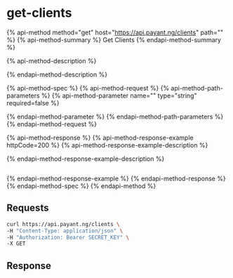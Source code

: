 # get-clients

{% api-method method="get" host="https://api.payant.ng/clients" path="" %}
{% api-method-summary %}
Get Clients
{% endapi-method-summary %}

{% api-method-description %}

{% endapi-method-description %}

{% api-method-spec %}
{% api-method-request %}
{% api-method-path-parameters %}
{% api-method-parameter name="" type="string" required=false %}

{% endapi-method-parameter %}
{% endapi-method-path-parameters %}
{% endapi-method-request %}

{% api-method-response %}
{% api-method-response-example httpCode=200 %}
{% api-method-response-example-description %}

{% endapi-method-response-example-description %}

```text

```
{% endapi-method-response-example %}
{% endapi-method-response %}
{% endapi-method-spec %}
{% endapi-method %}

## Requests

```bash
curl https://api.payant.ng/clients \
-H "Content-Type: application/json" \
-H "Authorization: Bearer SECRET_KEY" \
-X GET
```

## Response

```text

```


